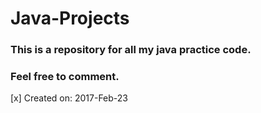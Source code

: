 # Java-Projects
### This is a repository for all my java practice code.
### Feel free to comment.

[x] Created on: 2017-Feb-23
